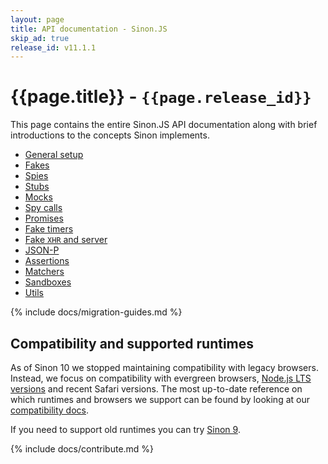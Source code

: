 ```yaml
---
layout: page
title: API documentation - Sinon.JS
skip_ad: true
release_id: v11.1.1
---
```


# {{page.title}} - `{{page.release_id}}`

This page contains the entire Sinon.JS API documentation along with brief introductions to the concepts Sinon implements.

- [General setup](./general-setup)
- [Fakes](./fakes)
- [Spies](./spies)
- [Stubs](./stubs)
- [Mocks](./mocks)
- [Spy calls](./spy-call)
- [Promises](./promises)
- [Fake timers](./fake-timers)
- [Fake <code>XHR</code> and server](./fake-xhr-and-server)
- [JSON-P](./json-p)
- [Assertions](./assertions)
- [Matchers](./matchers)
- [Sandboxes](./sandbox)
- [Utils](./utils)

{% include docs/migration-guides.md %}

## Compatibility and supported runtimes

As of Sinon 10 we stopped maintaining compatibility with legacy browsers. Instead, we focus on compatibility with evergreen browsers, [Node.js LTS versions](https://github.com/nodejs/Release) and recent Safari versions.
The most up-to-date reference on which runtimes and browsers we support can be found by looking at our [compatibility docs][compat-doc].

If you need to support old runtimes you can try [Sinon 9][compat-doc-v9].

{% include docs/contribute.md %}

[compat-doc]: https://github.com/sinonjs/sinon/COMPATIBILITY.md
[compat-doc-v9]: https://github.com/sinonjs/sinon/blob/v9.2.4/COMPATIBILITY.md
